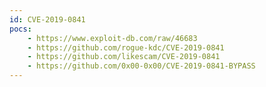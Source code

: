 ```yaml
---
id: CVE-2019-0841
pocs:
    - https://www.exploit-db.com/raw/46683
    - https://github.com/rogue-kdc/CVE-2019-0841
    - https://github.com/likescam/CVE-2019-0841
    - https://github.com/0x00-0x00/CVE-2019-0841-BYPASS
---
```

